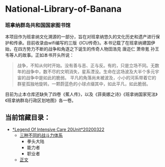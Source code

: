 # National-Library-of-Banana
### 班拿纳群岛共和国国家图书馆

本项目作为班拿纳文化溯源的一部分，旨在对班拿纳悠久的文化历史和遗产进行保护和传承。目前收录由wifi编写的三版《ICU传奇》。本书记载了在班拿纳建国伊始，在四方势力不断的战争和角逐之下诞生的传奇人物田浩克 唐迩仁 萧帝氪 孙王韦等人的故事。正如本书开头所说：

>战争，不知从何时开始。没有善与恶、正与反。有的，只是立场不同。无数年的战争中，数不尽的文明消失，星系湮没。生命在这场波及大半个多元宇宙的战争中是如此的脆弱。
>平凡的角落尚未被波及，小小的河系带着它的群星孤独地旋转。一颗蔚蓝色的小球点缀其中，如此平凡，如此脆弱。


目前为止本仓库还缺失了四卷《蕉人传》，以及《菲奥娜之诗》《班拿纳国家宪法》《班拿纳群岛行政区划地图》各一卷。


## 当前馆藏目录：
* [†Legend Of Intensive Care 20Unit†20200322](https://github.com/xinhongM/National-Library-of-Banana/tree/main/%E2%80%A0Legend%20Of%20Intensive%20Care%2020Unit%E2%80%A020200322%202)
    * [三种不同的战斗力体系](https://github.com/xinhongM/National-Library-of-Banana/tree/25726b99ce0ae39c9ccdaf62bf2282acc295c959/%E2%80%A0Legend%20Of%20Intensive%20Care%2020Unit%E2%80%A020200322%202/%E4%B8%89%E7%A7%8D%E4%B8%8D%E5%90%8C%E7%9A%84%E6%88%98%E6%96%97%E5%8A%9B%E4%BD%93%E7%B3%BB)
        * 拳头大陆
        * 能力者
        * 职业者
    * [正文](https://github.com/xinhongM/National-Library-of-Banana/blob/25726b99ce0ae39c9ccdaf62bf2282acc295c959/%E2%80%A0Legend%20Of%20Intensive%20Care%2020Unit%E2%80%A020200322%202/ICU%20v2.0.docx)

